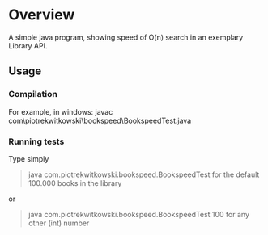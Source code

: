 # Overview
A simple java program, showing speed of O(n) search in an exemplary Library API.

## Usage

### Compilation
For example, in windows: javac com\piotrekwitkowski\bookspeed\BookspeedTest.java

### Running tests
Type simply

> java com.piotrekwitkowski.bookspeed.BookspeedTest
for the default 100.000 books in the library

or
> java com.piotrekwitkowski.bookspeed.BookspeedTest 100
for any other (int) number